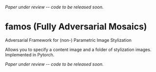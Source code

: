 *Paper under review -- code to be released soon.*

# famos (Fully Adversarial Mosaics)
Adversarial Framework for (non-) Parametric Image Stylization

Allows you to specify a content image and a folder of stylization images.
Implemented in Pytorch.

*Paper under review -- code to be released soon.*
